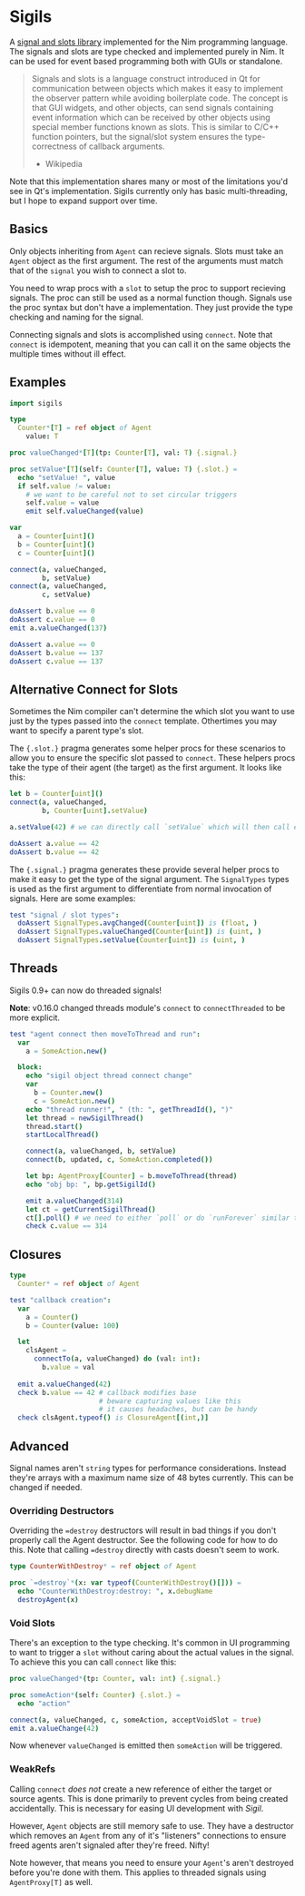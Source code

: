 # Sigils

A [signal and slots library](https://en.wikipedia.org/wiki/Signals_and_slots) implemented for the Nim programming language. The signals and slots are type checked and implemented purely in Nim. It can be used for event based programming both with GUIs or standalone.

> Signals and slots is a language construct introduced in Qt for communication between objects which makes it easy to implement the observer pattern while avoiding boilerplate code. The concept is that GUI widgets, and other objects, can send signals containing event information which can be received by other objects using special member functions known as slots. This is similar to C/C++ function pointers, but the signal/slot system ensures the type-correctness of callback arguments.
> - Wikipedia

Note that this implementation shares many or most of the limitations you'd see in Qt's implementation. Sigils currently only has basic multi-threading, but I hope to expand support over time.

## Basics

Only objects inheriting from `Agent` can recieve signals. Slots must take an `Agent` object as the first argument. The rest of the arguments must match that of the `signal` you wish to connect a slot to.

You need to wrap procs with a `slot` to setup the proc to support recieving signals. The proc can still be used as a normal function though. Signals use the proc syntax but don't have a implementation. They just provide the type checking and naming for the signal.

Connecting signals and slots is accomplished using `connect`. Note that `connect` is idempotent, meaning that you can call it on the same objects the multiple times without ill effect.

## Examples

```nim
import sigils

type
  Counter*[T] = ref object of Agent
    value: T

proc valueChanged*[T](tp: Counter[T], val: T) {.signal.}

proc setValue*[T](self: Counter[T], value: T) {.slot.} =
  echo "setValue! ", value
  if self.value != value:
    # we want to be careful not to set circular triggers
    self.value = value
    emit self.valueChanged(value)

var
  a = Counter[uint]()
  b = Counter[uint]()
  c = Counter[uint]()

connect(a, valueChanged,
        b, setValue)
connect(a, valueChanged,
        c, setValue)

doAssert b.value == 0
doAssert c.value == 0
emit a.valueChanged(137)

doAssert a.value == 0
doAssert b.value == 137
doAssert c.value == 137
```

## Alternative Connect for Slots

Sometimes the Nim compiler can't determine the which slot you want to use just by the types passed into the `connect` template. Othertimes you may want to specify a parent type's slot. 

The `{.slot.}` pragma generates some helper procs for these scenarios to allow you to ensure the specific slot passed to `connect`. These helpers procs take the type of their agent (the target) as the first argument. It looks like this:

```nim
let b = Counter[uint]()
connect(a, valueChanged,
        b, Counter[uint].setValue)

a.setValue(42) # we can directly call `setValue` which will then call emit

doAssert a.value == 42
doAssert b.value == 42
```

The `{.signal.}` pragma generates these provide several helper procs to make it easy to get the type of the signal argument. The `SignalTypes` types is used as the first argument to differentiate from normal invocation of signals. Here are some examples: 

```nim
test "signal / slot types":
  doAssert SignalTypes.avgChanged(Counter[uint]) is (float, )
  doAssert SignalTypes.valueChanged(Counter[uint]) is (uint, )
  doAssert SignalTypes.setValue(Counter[uint]) is (uint, )
```

## Threads

Sigils 0.9+ can now do threaded signals!

**Note**: v0.16.0 changed threads module's `connect` to `connectThreaded` to be more explicit.

```nim
test "agent connect then moveToThread and run":
  var
    a = SomeAction.new()

  block:
    echo "sigil object thread connect change"
    var
      b = Counter.new()
      c = SomeAction.new()
    echo "thread runner!", " (th: ", getThreadId(), ")"
    let thread = newSigilThread()
    thread.start()
    startLocalThread()

    connect(a, valueChanged, b, setValue)
    connect(b, updated, c, SomeAction.completed())

    let bp: AgentProxy[Counter] = b.moveToThread(thread)
    echo "obj bp: ", bp.getSigilId()

    emit a.valueChanged(314)
    let ct = getCurrentSigilThread()
    ct[].poll() # we need to either `poll` or do `runForever` similar to async
    check c.value == 314
```

## Closures

```nim
type
  Counter* = ref object of Agent

test "callback creation":
  var
    a = Counter()
    b = Counter(value: 100)

  let
    clsAgent =
      connectTo(a, valueChanged) do (val: int):
        b.value = val
  
  emit a.valueChanged(42)
  check b.value == 42 # callback modifies base
                      # beware capturing values like this
                      # it causes headaches, but can be handy
  check clsAgent.typeof() is ClosureAgent[(int,)]
```


## Advanced

Signal names aren't `string` types for performance considerations. Instead they're arrays with a maximum name size of 48 bytes currently. This can be changed if needed.

### Overriding Destructors

Overriding the `=destroy` destructors will result in bad things if you don't properly call the Agent destructor. See the following code for how to do this. Note that calling `=destroy` directly with casts doesn't seem to work.

```nim
type CounterWithDestroy* = ref object of Agent

proc `=destroy`*(x: var typeof(CounterWithDestroy()[])) =
  echo "CounterWithDestroy:destroy: ", x.debugName
  destroyAgent(x)
```

### Void Slots

There's an exception to the type checking. It's common in UI programming to want to trigger a `slot` without caring about the actual values in the signal. To achieve this you can call `connect` like this:

```nim
proc valueChanged*(tp: Counter, val: int) {.signal.}

proc someAction*(self: Counter) {.slot.} =
  echo "action"

connect(a, valueChanged, c, someAction, acceptVoidSlot = true)
emit a.valueChange(42)
```

Now whenever `valueChanged` is emitted then `someAction` will be triggered.

### WeakRefs

Calling `connect` _does not_ create a new reference of either the target or source agents. This is done primarily to prevent cycles from being created accidentally. This is necessary for easing UI development with _Sigil_.

However, `Agent` objects are still memory safe to use. They have a destructor which removes an `Agent` from any of it's "listeners" connections to ensure freed agents aren't signaled after they're freed. Nifty!

Note however, that means you need to ensure your `Agent`'s aren't destroyed before you're done with them. This applies to threaded signals using `AgentProxy[T]` as well.
